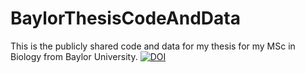 # BaylorThesisCodeAndData
This is the publicly shared code and data for my thesis for my MSc in Biology from Baylor University.
[![DOI](https://zenodo.org/badge/696030004.svg)](https://zenodo.org/badge/latestdoi/696030004)
